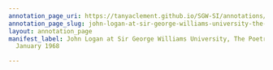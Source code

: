 ```yaml
---
annotation_page_uri: https://tanyaclement.github.io/SGW-SI/annotations/john-logan-at-sir-george-williams-university-the-poetry-series-26-january-1968-canvas-1-introducer.json
annotation_page_slug: john-logan-at-sir-george-williams-university-the-poetry-series-26-january-1968-canvas-1-introducer
layout: annotation_page
manifest_label: John Logan at Sir George Williams University, The Poetry Series, 26
  January 1968

---
```

